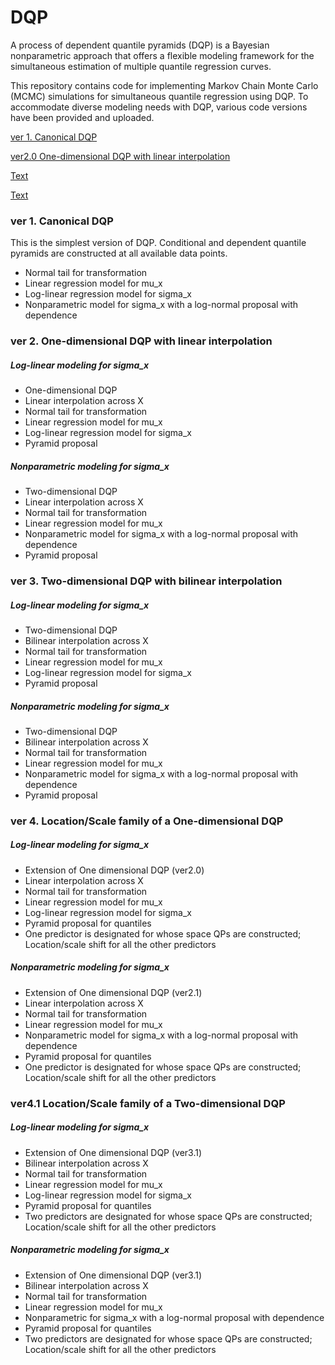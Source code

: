 # DQP

A process of dependent quantile pyramids (DQP) is a Bayesian nonparametric approach that offers a flexible modeling framework for the simultaneous estimation of multiple quantile regression curves. 

This repository contains code for implementing Markov Chain Monte Carlo (MCMC) simulations for simultaneous quantile regression using DQP.
To accommodate diverse modeling needs with DQP, various code versions have been provided and uploaded.

[ver 1. Canonical DQP](https://github.com/hyoin-an/DQP#ver-1-canonical-dqp)

[ver2.0 One-dimensional DQP with linear interpolation](link)

[Text](link)

[Text](link)

### ver 1. Canonical DQP
This is the simplest version of DQP. Conditional and dependent quantile pyramids are constructed at all available data points.

*	Normal tail for transformation
*	Linear regression model for mu_x
*	Log-linear regression model for sigma_x
*	Nonparametric model for sigma_x with a log-normal proposal with dependence


### ver 2. One-dimensional DQP with linear interpolation

##### Log-linear modeling for sigma_x
* One-dimensional DQP
* Linear interpolation across X
* Normal tail for transformation
* Linear regression model for mu_x
* Log-linear regression model for sigma_x
* Pyramid proposal

##### Nonparametric modeling for sigma_x
* Two-dimensional DQP
* Linear interpolation across X
* Normal tail for transformation
* Linear regression model for mu_x
* Nonparametric model for sigma_x with a log-normal proposal with dependence
* Pyramid proposal

### ver 3. Two-dimensional DQP with bilinear interpolation

##### Log-linear modeling for sigma_x
* Two-dimensional DQP
* Bilinear interpolation across X
* Normal tail for transformation
* Linear regression model for mu_x
* Log-linear regression model for sigma_x
* Pyramid proposal

##### Nonparametric modeling for sigma_x
* Two-dimensional DQP
* Bilinear interpolation across X
* Normal tail for transformation
* Linear regression model for mu_x
* Nonparametric model for sigma_x with a log-normal proposal with dependence
* Pyramid proposal


### ver 4. Location/Scale family of a One-dimensional DQP

##### Log-linear modeling for sigma_x
*	Extension of One dimensional DQP (ver2.0)
*	Linear interpolation across X
*	Normal tail for transformation
*	Linear regression model for mu_x
*	Log-linear regression model for sigma_x
*	Pyramid proposal for quantiles
*	One predictor is designated for whose space QPs are constructed; Location/scale shift for all the other predictors
  
##### Nonparametric modeling for sigma_x
*	Extension of One dimensional DQP (ver2.1)
*	Linear interpolation across X
*	Normal tail for transformation
*	Linear regression model for mu_x
*	Nonparametric model for sigma_x with a log-normal proposal with dependence
*	Pyramid proposal for quantiles
*	One predictor is designated for whose space QPs are constructed; Location/scale shift for all the other predictors


### ver4.1 Location/Scale family of a Two-dimensional DQP

##### Log-linear modeling for sigma_x
* Extension of One dimensional DQP (ver3.1)
* Bilinear interpolation across X
* Normal tail for transformation
* Linear regression model for mu_x
* Log-linear regression model for sigma_x
* Pyramid proposal for quantiles
* Two predictors are designated for whose space QPs are constructed; Location/scale shift for all the other predictors


##### Nonparametric modeling for sigma_x
* Extension of One dimensional DQP (ver3.1)
* Bilinear interpolation across X
* Normal tail for transformation
* Linear regression model for mu_x
* Nonparametric for sigma_x with a log-normal proposal with dependence
* Pyramid proposal for quantiles
* Two predictors are designated for whose space QPs are constructed; Location/scale shift for all the other predictors

